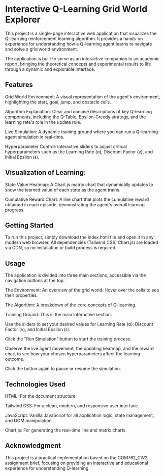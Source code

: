 # Interactive Q-Learning Grid World Explorer
This project is a single-page interactive web application that visualizes the Q-learning reinforcement learning algorithm. It provides a hands-on experience for understanding how a Q-learning agent learns to navigate and solve a grid world environment.

The application is built to serve as an interactive companion to an academic report, bringing the theoretical concepts and experimental results to life through a dynamic and explorable interface.

## Features
Grid World Environment: A visual representation of the agent's environment, highlighting the start, goal, jump, and obstacle cells.

Algorithm Explanation: Clear and concise descriptions of key Q-learning components, including the Q-Table, Epsilon-Greedy strategy, and the learning rate's role in the update rule.

Live Simulation: A dynamic training ground where you can run a Q-learning agent simulation in real-time.

Hyperparameter Control: Interactive sliders to adjust critical hyperparameters such as the Learning Rate (α), Discount Factor (γ), and Initial Epsilon (ϵ).

## Visualization of Learning:

State Value Heatmap: A Chart.js matrix chart that dynamically updates to show the learned value of each state as the agent trains.

Cumulative Reward Chart: A line chart that plots the cumulative reward obtained in each episode, demonstrating the agent's overall learning progress.

## Getting Started
To run this project, simply download the index.html file and open it in any modern web browser. All dependencies (Tailwind CSS, Chart.js) are loaded via CDN, so no installation or build process is required.

## Usage
The application is divided into three main sections, accessible via the navigation buttons at the top:

The Environment: An overview of the grid world. Hover over the cells to see their properties.

The Algorithm: A breakdown of the core concepts of Q-learning.

Training Ground: This is the main interactive section.

Use the sliders to set your desired values for Learning Rate (α), Discount Factor (γ), and Initial Epsilon (ϵ).

Click the "Run Simulation" button to start the training process.

Observe the live agent movement, the updating heatmap, and the reward chart to see how your chosen hyperparameters affect the learning outcome.

Click the button again to pause or resume the simulation.

## Technologies Used
HTML: For the document structure.

Tailwind CSS: For a clean, modern, and responsive user interface.

JavaScript: Vanilla JavaScript for all application logic, state management, and DOM manipulation.

Chart.js: For generating the real-time line and matrix charts.

## Acknowledgment
This project is a practical implementation based on the COM762_CW2 assignment brief, focusing on providing an interactive and educational experience for understanding Q-learning.
